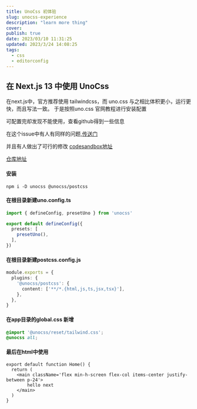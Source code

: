 ```yaml
---
title: UnoCss 初体验
slug: unocss-experience
description: "learn more thing"
cover: 
publish: true
date: 2023/03/10 11:31:25
updated: 2023/3/24 14:08:25
tags:
  - css
  - editorconfig
---
```


## 在 Next.js 13 中使用 UnoCss

在next.js中，官方推荐使用 tailwindcss，而 uno.css 与之相比体积更小，运行更快，而且写法一致。
于是按照uno.css 官网教程进行安装配置

可配置完却发现不能使用，查看github得到一些信息

 在这个issue中有人有同样的问题,[传送门](https://github.com/unocss/unocss/pull/2724)

 并且有人做出了可行的修改 [codesandbox地址](https://codesandbox.io/p/sandbox/github/iamhectorsosa/unocss/tree/docs-examples-next/examples/next)

[仓库地址](https://github.com/iamhectorsosa/unocss/tree/docs-examples-next/examples/next)


#### 安装

```shell
npm i -D unocss @unocss/postcss
```

#### 在根目录新建uno.config.ts
```ts
import { defineConfig, presetUno } from 'unocss'

export default defineConfig({
  presets: [
    presetUno(),
  ],
})
```

#### 在根目录新建postcss.config.js
```ts
module.exports = {
  plugins: {
    '@unocss/postcss': {
      content: ['**/*.{html,js,ts,jsx,tsx}'],
    },
  },
}
```

#### 在app目录的global.css 新增
```css
@import '@unocss/reset/tailwind.css';
@unocss all;
```

#### 最后在html中使用
```tsx
export default function Home() {
  return (
    <main className='flex min-h-screen flex-col items-center justify-between p-24'>
        hello next
    </main>
  )
}
```